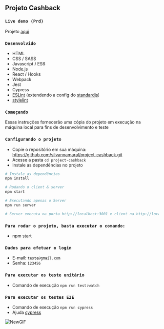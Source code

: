 ## Projeto Cashback

### `Live demo (Prd)`

Projeto [aqui](https://project-cashback.herokuapp.com/)

### `Desenvolvido`

* HTML
* CSS / SASS
* Javascript / ES6
* Node.js
* React / Hooks
* Webpack
* Jest
* Cypress
* [ESLint](https://eslint.org/) (extendendo a config do [standardjs](https://standardjs.com/))
* [stylelint](https://stylelint.io/)

### `Começando`

Essas instruções fornecerão uma cópia do projeto em execução na máquina local para fins de desenvolvimento e teste


### `Configurando o projeto`

* Copie o repositório em sua máquina: https://github.com/silvanoamaral/project-cashback.git
* Acesse a pasta `cd project-cashback`
* Instale as dependências no projeto

```bash
# Instale as dependências
npm install

# Rodando o client & server
npm start

# Executando apenas o Server
npm run server

# Server executa na porta http://localhost:3001 e client na http://localhost:3000

```

### `Para rodar o projeto, basta executar o comando:`
* npm start

### `Dados para efetuar o login`
* E-mail: `teste@gmail.com`
* Senha: `123456`

### `Para executar os teste unitário`
* Comando de execução `npm run test:watch`

### `Para executar os testes E2E`
* Comando de execução `npm run cypress`
* Ajuda [cypress](https://docs.cypress.io/guides/overview/why-cypress.html#Running-tests)

![NewGIF](https://user-images.githubusercontent.com/24282267/84712592-5a3d7900-af3f-11ea-96dd-69e92b077d61.gif)
